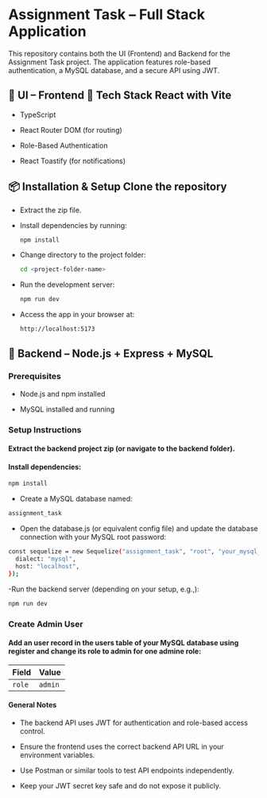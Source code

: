 # Assignment Task – Full Stack Application

This repository contains both the UI (Frontend) and Backend for the Assignment Task project.
The application features role-based authentication, a MySQL database, and a secure API using JWT.

## 📂 UI – Frontend 🚀 Tech Stack React with Vite

- TypeScript

- React Router DOM (for routing)

- Role-Based Authentication

- React Toastify (for notifications)

## 📦 Installation & Setup Clone the repository

- Extract the zip file.

- Install dependencies by running:

  ```bash
  npm install

  ```

- Change directory to the project folder:

  ```bash
  cd <project-folder-name>

  ```

- Run the development server:
  ```bash
  npm run dev
  ```
- Access the app in your browser at:
  ```bash
  http://localhost:5173
  ```

## 📂 Backend – Node.js + Express + MySQL

### Prerequisites

- Node.js and npm installed

- MySQL installed and running

### Setup Instructions

#### Extract the backend project zip (or navigate to the backend folder).

#### Install dependencies:

```bash
npm install
```

- Create a MySQL database named:

```bash
assignment_task
```

- Open the database.js (or equivalent config file) and update the database connection with your MySQL root password:

```bash
const sequelize = new Sequelize("assignment_task", "root", "your_mysql_password", {
  dialect: "mysql",
  host: "localhost",
});
```

-Run the backend server (depending on your setup, e.g.,):

```bash
npm run dev
```

### Create Admin User

#### Add an user record in the users table of your MySQL database using register and change its role to admin for one admine role:

| Field  | Value   |
| :----- | :------ |
| `role` | `admin` |

#### General Notes

- The backend API uses JWT for authentication and role-based access control.

- Ensure the frontend uses the correct backend API URL in your environment variables.

- Use Postman or similar tools to test API endpoints independently.

- Keep your JWT secret key safe and do not expose it publicly.
